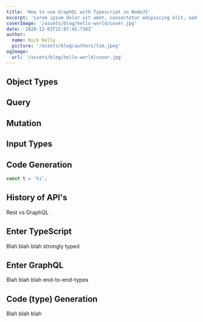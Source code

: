 ```yaml
---
title: 'How to use GraphQL with Typescript in NodeJS'
excerpt: 'Lorem ipsum dolor sit amet, consectetur adipiscing elit, sed do eiusmod tempor incididunt ut labore et dolore magna aliqua. Praesent elementum facilisis leo vel fringilla est ullamcorper eget. At imperdiet dui accumsan sit amet nulla facilities morbi tempus.'
coverImage: '/assets/blog/hello-world/cover.jpg'
date: '2020-12-03T22:07:45.736Z'
author:
  name: Nick Kelly
  picture: '/assets/blog/authors/tim.jpeg'
ogImage:
  url: '/assets/blog/hello-world/cover.jpg'
---
```


## Object Types

## Query

## Mutation

## Input Types

## Code Generation

```typescript
const t = 'hi';
```

## History of API's 

Rest vs GraphQL

## Enter TypeScript

Blah blah blah strongly typed

## Enter GraphQL

Blah blah blah end-to-end-types

## Code (type) Generation

Blah blah blah